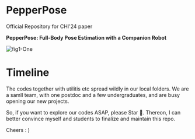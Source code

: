 # PepperPose
Official Repository for CHI'24 paper

**PepperPose: Full-Body Pose Estimation with a Companion Robot**

![fig1-One](https://github.com/Mvrjustid/pepperpose/assets/14902853/3ba45052-5a37-4d7c-a1db-77569b2794fe)


# Timeline
The codes together with utilitis etc spread wildly in our local folders. We are a samll team, with one postdoc and a few undergraduates, and are busy opening our new projects.

So, if you want to explore our codes ASAP, please Star 🌟. Thereon, I can better convince myself and students to finalize and maintain this repo.

Cheers : )